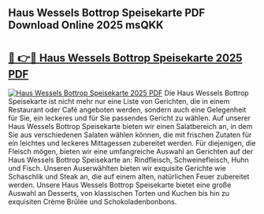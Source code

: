 ## Haus Wessels Bottrop Speisekarte PDF Download Online 2025 msQKK

# <h2><a href="http://gccr17.nevu.top/?p=Haus+Wessels+Bottrop+Speisekarte">🔗 👉🔴 Haus Wessels Bottrop Speisekarte 2025 PDF</a></h2>

[![Haus Wessels Bottrop Speisekarte 2025 PDF](https://i.imgur.com/dBaPXMq.png)](http://gccr17.nevu.top/?p=Haus+Wessels+Bottrop+Speisekarte)
Die Haus Wessels Bottrop Speisekarte ist nicht mehr nur eine Liste von Gerichten, die in einem Restaurant oder Café angeboten werden, sondern auch eine Gelegenheit für Sie, ein leckeres und für Sie passendes Gericht zu wählen. Auf unserer Haus Wessels Bottrop Speisekarte bieten wir einen Salatbereich an, in dem Sie aus verschiedenen Salaten wählen können, die mit frischen Zutaten für ein leichtes und leckeres Mittagessen zubereitet werden. Für diejenigen, die Fleisch mögen, bieten wir eine umfangreiche Auswahl an Gerichten auf der Haus Wessels Bottrop Speisekarte an: Rindfleisch, Schweinefleisch, Huhn und Fisch. Unseren Auserwählten bieten wir exquisite Gerichte wie Schaschlik und Steak an, die auf einem alten, natürlichen Feuer zubereitet werden. Unsere Haus Wessels Bottrop Speisekarte bietet eine große Auswahl an Desserts, von klassischen Torten und Kuchen bis hin zu exquisiten Crème Brûlée und Schokoladenbonbons.
